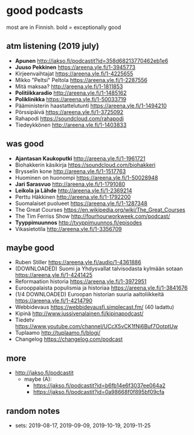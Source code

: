 # good podcasts

most are in Finnish. bold = exceptionally good

## atm listening (2019 july)

* **Apunen** <http://jakso.fi/podcastit?id=358d68213770462eb1e6>
* **Juuso Pekkinen** <https://areena.yle.fi/1-3945773>
* Kirjeenvaihtajat <https://areena.yle.fi/1-4225655>
* Mikko "Peltsi" Peltola <https://areena.yle.fi/1-2287556>
* Mitä maksaa? <http://areena.yle.fi/1-1811853>
* **Politiikkaradio** <http://areena.yle.fi/1-1485162>
* **Poliklinikka** <https://areena.yle.fi/1-50033719>
* Pääministerin haastattelutunti <https://areena.yle.fi/1-1494210>
* Pörssipäivä <https://areena.yle.fi/1-3725092>
* Rahapodi <https://soundcloud.com/rahapodi>
* Tiedeykkönen <http://areena.yle.fi/1-1403833>

## was good

* **Ajantasan Kaukoputki** <http://areena.yle.fi/1-1961721>
* Biohakkerin käsikirja <https://soundcloud.com/biohakkeri>
* Brysselin kone <http://areena.yle.fi/1-1517763>
* Huominen on huonompi <https://areena.yle.fi/1-50028948>
* **Jari Sarasvuo** <http://areena.yle.fi/1-1791080>
* **Leikola ja Lähde** <http://areena.yle.fi/1-2369214>
* Perttu Häkkinen <http://areena.yle.fi/1-1792200>
* Suomalaiset puolueet <https://areena.yle.fi/1-1287348>
* The Great Courses <https://en.wikipedia.org/wiki/The_Great_Courses>
* The Tim Ferriss Show <http://fourhourworkweek.com/podcast/>
* **Tyyppimuunnos** <http://tyyppimuunnos.fi/episodes>
* Vikasietotila <http://areena.yle.fi/1-3356709>

## maybe good

* Ruben Stiller <https://areena.yle.fi/audio/1-4361886>
* (DOWNLOADED) Suomi ja Yhdysvallat talvisodasta kylmään sotaan <https://areena.yle.fi/1-4241425>
* Reformaation historia <https://areena.yle.fi/1-3972951>
* Eurooppalaista populismia ja historiaa <https://areena.yle.fi/1-3841676>
* (1/4 DOWNLOADED) Euroopan historian suuria aaltoliikkeitä <https://areena.yle.fi/1-4214790>
* Webbidevaus <https://webbidevausfi.simplecast.fm/> (40 ladattu)
* Kipinä <http://www.jussivenalainen.fi/kipinapodcast/>
* Tiedetv <https://www.youtube.com/channel/UCcX5vCK1fNj6Buf7OotptUw>
* Tuplaamo <http://tuplaamo.fi/blogi/>
* Changelog <https://changelog.com/podcast>

## more

* <http://jakso.fi/podcastit>
  * maybe (A):
    * <https://jakso.fi/podcastit?id=b6fb14e6f3037ee064a2>
    * <https://jakso.fi/podcastit?id=0a98668f0f895bf09cfa>

## random notes

- sets: 2019-08-17, 2019-09-09, 2019-10-19, 2019-11-25
